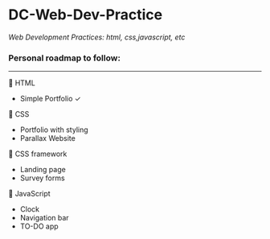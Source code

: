 # DC-Web-Dev-Practice
*Web Development Practices: html, css,javascript, etc*
### Personal roadmap to follow: 
<hr>

📌 HTML
- Simple Portfolio ✓

📌 CSS
- Portfolio with styling
- Parallax Website

📌 CSS framework
- Landing page 
- Survey forms 

📌 JavaScript
- Clock 
- Navigation bar 
- TO-DO app
